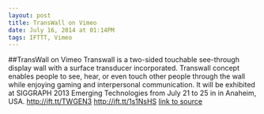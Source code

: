 ```yaml
---
layout: post
title: TransWall on Vimeo
date: July 16, 2014 at 01:14PM
tags: IFTTT, Vimeo
---
```

##TransWall on Vimeo
Transwall is a two-sided touchable see-through display wall with a surface transducer incorporated. Transwall concept enables people to see, hear, or even touch other people through the wall while enjoying gaming and interpersonal communication. It will be exhibited at SIGGRAPH 2013 Emerging Technologies from July 21 to 25 in in Anaheim, USA. http://ift.tt/TWGEN3 http://ift.tt/1s1NsHS
[link to source](http://ift.tt/16IKWIu) 

